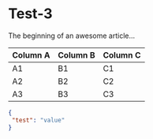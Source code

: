 # Test-3

The beginning of an awesome article...


Column A | Column B | Column C
---------|----------|---------
 A1 | B1 | C1
 A2 | B2 | C2
 A3 | B3 | C3


 ```json
{
  "test": "value"
}
```